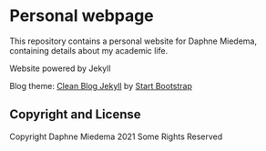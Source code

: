 # Personal webpage

This repository contains a personal website for Daphne Miedema, containing details about my academic life.

Website powered by Jekyll

Blog theme: [Clean Blog Jekyll](https://startbootstrap.com/theme/clean-blog-jekyll) by [Start Bootstrap](http://startbootstrap.com/)

## Copyright and License

Copyright Daphne Miedema 2021 Some Rights Reserved
